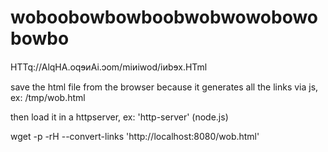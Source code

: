 # woboobowbowboobwobwowobowobowbo

HTTq://AlqHA.oqɘᴎAi.ↄom/miᴎiwod/iᴎbɘx.HTml

save the html file from the browser because it generates all the links via js, ex: /tmp/wob.html

then load it in a httpserver, ex: 'http-server' (node.js)

wget  -p -rH --convert-links 'http://localhost:8080/wob.html'

